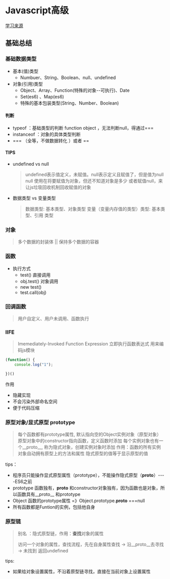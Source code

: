 # Javascript高级

[学习来源](https://www.bilibili.com/video/BV1Wb411H7Pj?p=2)

## 基础总结

### 基础数据类型
* 基本(值)类型
  + Numbuer、String、Boolean、null、undefined
* 对象(引用)类型
  + Object、Array、Function(特殊的对象--可执行)、Date
  + Set(es6) 、Map(es6)
  + 特殊的基本包装类型(String、Number、Boolean)

#### 判断

* typeof ：基础类型的判断 function object ，无法判断null，得通过===
* instanceof ：对象的具体类型判断
* === （全等，不做数据转化  ）或者 ==

#### TIPS

* undefined vs null 
  > undefined表示值定义，未赋值。null表示定义且赋值了，但是值为null
  > null 使用在将要赋值为对象，但还不知道对象是多少 或者赋值null，来让js垃圾回收机制回收赋值的对象
* 数据类型 vs 变量类型
  > 数据类型: 基本类型、对象类型
  > 变量（变量内存值的类型）类型: 基本类型、引用
  类型

### 对象

> 多个数据的封装体 || 保持多个数据的容器 

### 函数

* 执行方式
  + test() 直接调用
  + obj.test() 对象调用
  + new test() 
  + test.call(obj) 

### 回调函数

> 用户自定义、用户未调用、函数执行

### IIFE 

> Imemediately-Invoked Function Expression
> 立即执行函数表达式
> 用来编码js模块

```javascript
(function() {
    console.log("1");

})()
```

作用
* 隐藏实现
* 不会污染外部命名空间
* 便于代码压缩

### 原型对象/显式原型  prototype 

> 每个函数都有prototype属性, 默认指向空的Object实例对象（原型对象）
> 原型对象中的constructor指向函数，定义函数时添加
> 每个实例对象也有一个__proto__, 称为隐式对象，创建实例对象时添加
> 作用：函数的所有实例对象自动拥有原型上的方法和属性
> 隐式原型的值等于显示原型的值

tips：
* 程序员只能操作显式原型属性（prototype），不能操作隐式原型（__proto__）----ES6之前
* prototype 函数独有，__proto__ 和constructor对象独有，因为函数也是对象，所以函数具有__proto__ 和prototype
* Object 函数的prototype属性 =》Object.prototype.__proto__ ===null
* 所有函数都是Funtion的实例，包括他自身

### 原型链

> 别名 ：隐式原型链，作用：<strong>查找</strong>对象的属性
>  
> 访问一个对象的属性，查找流程，先在自身属性查找 -> 沿__proto__去寻找 -> 未找到 返回undefined

tips:
* 如果给对象设置属性，不沿着原型链寻找，直接在当前对象上设置属性

